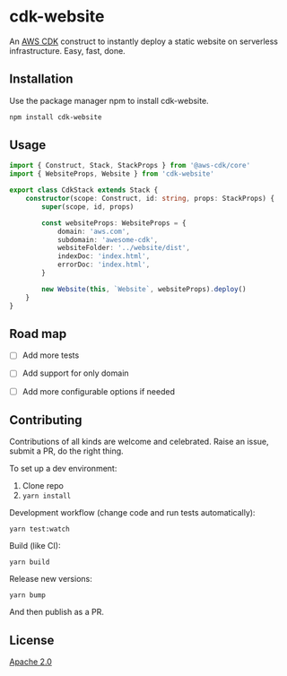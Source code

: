 
# cdk-website

An [AWS CDK](https://github.com/awslabs/aws-cdk) construct to instantly deploy a static website on serverless infrastructure. Easy, fast, done.

## Installation

Use the package manager npm to install cdk-website.

```bash
npm install cdk-website
```

## Usage

```ts
import { Construct, Stack, StackProps } from '@aws-cdk/core'
import { WebsiteProps, Website } from 'cdk-website'

export class CdkStack extends Stack {
    constructor(scope: Construct, id: string, props: StackProps) {
        super(scope, id, props)

        const websiteProps: WebsiteProps = {
            domain: 'aws.com',
            subdomain: 'awesome-cdk',
            websiteFolder: '../website/dist',
            indexDoc: 'index.html',
            errorDoc: 'index.html',
        }

        new Website(this, `Website`, websiteProps).deploy()
    }
}

```

## Road map

 - [ ] Add more tests
 - [ ] Add support for only domain
 - [ ] Add more configurable options if needed


## Contributing

Contributions of all kinds are welcome and celebrated. Raise an issue, submit a PR, do the right thing.

To set up a dev environment:

1. Clone repo
2. `yarn install`

Development workflow (change code and run tests automatically):

```shell
yarn test:watch
```

Build (like CI):

```shell
yarn build
```

Release new versions:

```shell
yarn bump
```

And then publish as a PR.

## License

[Apache 2.0](https://github.com/eladb/cdk-watchful/blob/master/LICENSE)
